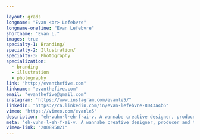 ```yaml
---

layout: grads
longname: "Evan <br> Lefebvre"
longname-oneline: "Evan Lefebvre"
shortname: "Evan L."
images: true
specialty-1: Branding/
specialty-2: Illustration/
specialty-3: Photography
specialization:
  - branding
  - illustration
  - photography
link: "http://evanthefive.com"
linkname: "evanthefive.com"
email: "evanthefive@gmail.com"
instagram: "https://www.instagram.com/evanle5/"
linkedin: "https://ca.linkedin.com/in/evan-lefebvre-8043a4b5"
vimeo: "https://vimeo.com/evanle5"
description: "eh·vuhn·l·eh·f·ai·v. A wannabe creative designer, producer and teacher. Also known as LE5."
meta: "eh·vuhn·l·eh·f·ai·v. A wannabe creative designer, producer and teacher. Also known as LE5."
vimeo-link: "200895821"
---
```

